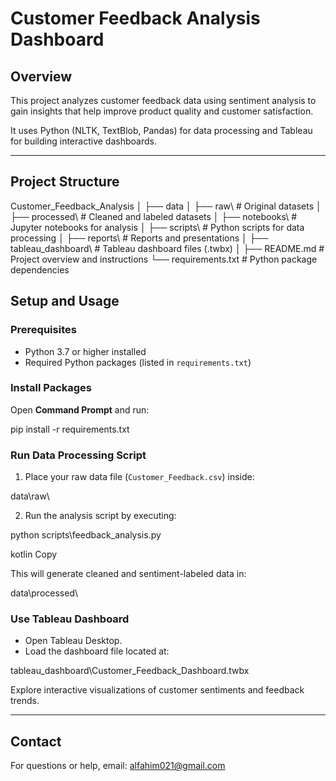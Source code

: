 # Customer Feedback Analysis Dashboard

## Overview

This project analyzes customer feedback data using sentiment analysis to gain insights that help improve product quality and customer satisfaction.

It uses Python (NLTK, TextBlob, Pandas) for data processing and Tableau for building interactive dashboards.

---

## Project Structure

Customer_Feedback_Analysis
│
├── data
│ ├── raw\ # Original datasets
│ ├── processed\ # Cleaned and labeled datasets
│
├── notebooks\ # Jupyter notebooks for analysis
│
├── scripts\ # Python scripts for data processing
│
├── reports\ # Reports and presentations
│
├── tableau_dashboard\ # Tableau dashboard files (.twbx)
│
├── README.md # Project overview and instructions
└── requirements.txt # Python package dependencies





## Setup and Usage

### Prerequisites

- Python 3.7 or higher installed
- Required Python packages (listed in `requirements.txt`)

### Install Packages

Open **Command Prompt** and run:

pip install -r requirements.txt


### Run Data Processing Script

1. Place your raw data file (`Customer_Feedback.csv`) inside:

data\raw\


2. Run the analysis script by executing:

python scripts\feedback_analysis.py

kotlin
Copy

This will generate cleaned and sentiment-labeled data in:

data\processed\


### Use Tableau Dashboard

- Open Tableau Desktop.
- Load the dashboard file located at:

tableau_dashboard\Customer_Feedback_Dashboard.twbx

Explore interactive visualizations of customer sentiments and feedback trends.

---

## Contact
For questions or help, email: alfahim021@gmail.com
